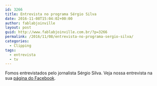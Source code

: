 ```yaml
---
id: 3266
title: Entrevista no programa Sérgio Silva
date: 2016-11-08T15:04:02+00:00
author: fablabjoinville
layout: post
guid: http://www.fablabjoinville.com.br/?p=3266
permalink: /2016/11/08/entrevista-no-programa-sergio-silva/
categories:
  - Clipping
tags:
  - entrevista
  - tv
---
```

Fomos entrevistados pelo jornalista Sérgio Silva. Veja nossa entrevista na sua
[página do Facebook](https://www.facebook.com/sergiosilvajornalista/videos/897399333728882/).
